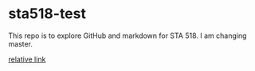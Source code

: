 # sta518-test
This repo is to explore GitHub and markdown for STA 518. I am changing master.

[relative link](day1.md)
